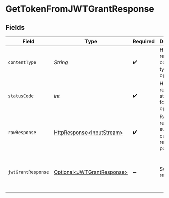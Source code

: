 # GetTokenFromJWTGrantResponse


## Fields

| Field                                                                                                                          | Type                                                                                                                           | Required                                                                                                                       | Description                                                                                                                    | Example                                                                                                                        |
| ------------------------------------------------------------------------------------------------------------------------------ | ------------------------------------------------------------------------------------------------------------------------------ | ------------------------------------------------------------------------------------------------------------------------------ | ------------------------------------------------------------------------------------------------------------------------------ | ------------------------------------------------------------------------------------------------------------------------------ |
| `contentType`                                                                                                                  | *String*                                                                                                                       | :heavy_check_mark:                                                                                                             | HTTP response content type for this operation                                                                                  |                                                                                                                                |
| `statusCode`                                                                                                                   | *int*                                                                                                                          | :heavy_check_mark:                                                                                                             | HTTP response status code for this operation                                                                                   |                                                                                                                                |
| `rawResponse`                                                                                                                  | [HttpResponse\<InputStream>](https://docs.oracle.com/en/java/javase/11/docs/api/java.net.http/java/net/http/HttpResponse.html) | :heavy_check_mark:                                                                                                             | Raw HTTP response; suitable for custom response parsing                                                                        |                                                                                                                                |
| `jwtGrantResponse`                                                                                                             | [Optional\<JWTGrantResponse>](../../models/components/JWTGrantResponse.md)                                                     | :heavy_minus_sign:                                                                                                             | Successful response.                                                                                                           | {<br/>"access_token": "eyJ0eXAi.....QFsje43QVZ_gw",<br/>"token_type": "Bearer",<br/>"expires_in": 28800<br/>}                  |